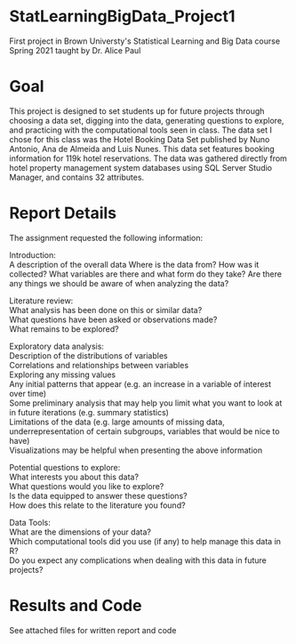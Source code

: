 # StatLearningBigData_Project1

First project in Brown Universty's Statistical Learning and Big Data course Spring 2021 taught by Dr. Alice Paul

# Goal

This project is designed to set students up for future projects through choosing a data set, digging into the data, generating questions to explore, and practicing with the computational tools seen in class. The data set I chose for this class was the Hotel Booking Data Set published by Nuno Antonio, Ana de Almeida and Luis Nunes. This data set features booking information for 119k hotel reservations. The data was gathered directly from hotel property management system databases using SQL Server Studio Manager, and contains 32 attributes. 

# Report Details
The assignment requested the  following information:

Introduction:  
A description of the overall data
Where is the data from? How was it collected?
What variables are there and what form do they take?
Are there any things we should be aware of when analyzing the data?

Literature review:  
What analysis has been done on this or similar data?  
What questions have been asked or observations made?  
What remains to be explored?  

Exploratory data analysis:  
Description of the distributions of variables  
Correlations and relationships between variables  
Exploring any missing values  
Any initial patterns that appear (e.g. an increase in a variable of interest over time)  
Some preliminary analysis that may help you limit what you want to look at in future iterations (e.g. summary statistics)  
Limitations of the data (e.g. large amounts of missing data, underrepresentation of certain subgroups, variables that would be nice to have)  
Visualizations may be helpful when presenting the above information  

Potential questions to explore:   
What interests you about this data?  
What questions would you like to explore?  
Is the data equipped to answer these questions?  
How does this relate to the literature you found?  

Data Tools:  
What are the dimensions of your data?  
Which computational tools did you use (if any) to help manage this data in R?  
Do you expect any complications when dealing with this data in future projects?  



# Results and Code

See attached files for written report and code


